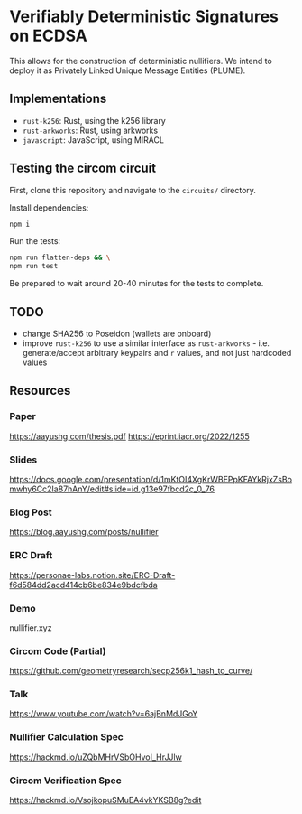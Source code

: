 # Verifiably Deterministic Signatures on ECDSA

This allows for the construction of deterministic nullifiers. We intend to deploy it as Privately Linked Unique Message Entities (PLUME).

## Implementations

- `rust-k256`: Rust, using the k256 library
- `rust-arkworks`: Rust, using arkworks
- `javascript`: JavaScript, using MIRACL

## Testing the circom circuit

First, clone this repository and navigate to the `circuits/` directory.

Install dependencies:

```bash
npm i
```

Run the tests:
```bash
npm run flatten-deps && \
npm run test
```

Be prepared to wait around 20-40 minutes for the tests to complete.

## TODO

- change SHA256 to Poseidon (wallets are onboard)
- improve `rust-k256` to use a similar interface as `rust-arkworks` - i.e.
  generate/accept arbitrary keypairs and `r` values, and not just hardcoded
  values

## Resources

### Paper
https://aayushg.com/thesis.pdf
https://eprint.iacr.org/2022/1255

### Slides
https://docs.google.com/presentation/d/1mKtOI4XgKrWBEPpKFAYkRjxZsBomwhy6Cc2Ia87hAnY/edit#slide=id.g13e97fbcd2c_0_76

### Blog Post
https://blog.aayushg.com/posts/nullifier

### ERC Draft
https://personae-labs.notion.site/ERC-Draft-f6d584dd2acd414cb6be834e9bdcfbda

### Demo
nullifier.xyz

### Circom Code (Partial)
https://github.com/geometryresearch/secp256k1_hash_to_curve/

### Talk
https://www.youtube.com/watch?v=6ajBnMdJGoY

### Nullifier Calculation Spec
https://hackmd.io/uZQbMHrVSbOHvoI_HrJJlw

### Circom Verification Spec
https://hackmd.io/VsojkopuSMuEA4vkYKSB8g?edit
